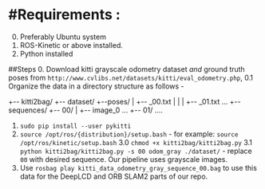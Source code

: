 #Requirements :
=========================
0. Preferably Ubuntu system
1. ROS-Kinetic or above installed.
2. Python installed

##Steps 
0. Download kitti grayscale odometry dataset *and* ground truth poses from `http://www.cvlibs.net/datasets/kitti/eval_odometry.php`,
0.1 Organize the data in a directory structure as follows -

+-- kitti2bag/
   +-- dataset/
      +--poses/
      |  +-- _00.txt
      |  |
      |  +-- _01.txt ...
      +--sequences/
         +-- 00/
         |  +-- image_0 ...
         +-- 01/
	    ....

1. `sudo pip install --user pykitti`
2. `source /opt/ros/{distribution}/setup.bash` - for example: `source /opt/ros/kinetic/setup.bash` 
3.0 `chmod +x kitti2bag/kitti2bag.py`
3.1 `python kitti2bag/kitti2bag.py -s 00 odom_gray ./dataset/` - replace `00` with desired sequence. Our pipeline uses grayscale images.
4. Use `rosbag play kitti_data_odometry_gray_sequence_00.bag` to use this data for the DeepLCD and ORB SLAM2 parts of our repo. 

